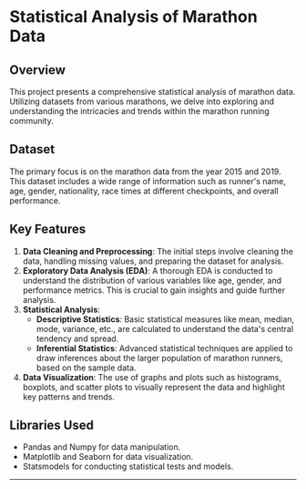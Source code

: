 # Statistical Analysis of Marathon Data

## Overview
This project presents a comprehensive statistical analysis of marathon data. Utilizing datasets from various marathons, we delve into exploring and understanding the intricacies and trends within the marathon running community.

## Dataset
The primary focus is on the marathon data from the year 2015 and 2019. This dataset includes a wide range of information such as runner's name, age, gender, nationality, race times at different checkpoints, and overall performance.

## Key Features
1. **Data Cleaning and Preprocessing**: The initial steps involve cleaning the data, handling missing values, and preparing the dataset for analysis.
2. **Exploratory Data Analysis (EDA)**: A thorough EDA is conducted to understand the distribution of various variables like age, gender, and performance metrics. This is crucial to gain insights and guide further analysis.
3. **Statistical Analysis**:
   - **Descriptive Statistics**: Basic statistical measures like mean, median, mode, variance, etc., are calculated to understand the data's central tendency and spread.
   - **Inferential Statistics**: Advanced statistical techniques are applied to draw inferences about the larger population of marathon runners, based on the sample data.
4. **Data Visualization**: The use of graphs and plots such as histograms, boxplots, and scatter plots to visually represent the data and highlight key patterns and trends.

## Libraries Used
- Pandas and Numpy for data manipulation.
- Matplotlib and Seaborn for data visualization.
- Statsmodels for conducting statistical tests and models.

---
